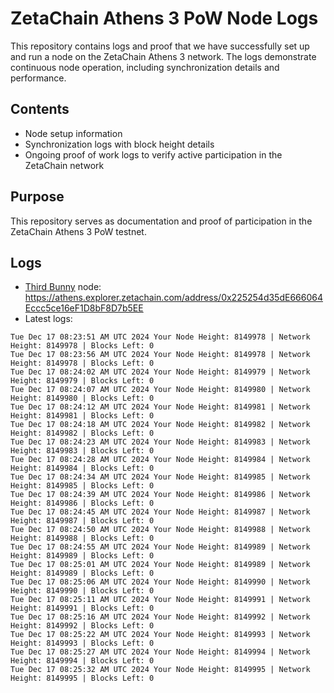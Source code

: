 # ZetaChain Athens 3 PoW Node Logs
This repository contains logs and proof that we have successfully set up and run a node on the ZetaChain Athens 3 network. The logs demonstrate continuous node operation, including synchronization details and performance.

## Contents
- Node setup information
- Synchronization logs with block height details
- Ongoing proof of work logs to verify active participation in the ZetaChain network

## Purpose
This repository serves as documentation and proof of participation in the ZetaChain Athens 3 PoW testnet.

## Logs

- [Third Bunny](https://thirdbunny.xyz/) node: https://athens.explorer.zetachain.com/address/0x225254d35dE666064Eccc5ce16eF1D8bF8D7b5EE
- Latest logs:
```
Tue Dec 17 08:23:51 AM UTC 2024 Your Node Height: 8149978 | Network Height: 8149978 | Blocks Left: 0
Tue Dec 17 08:23:56 AM UTC 2024 Your Node Height: 8149978 | Network Height: 8149978 | Blocks Left: 0
Tue Dec 17 08:24:02 AM UTC 2024 Your Node Height: 8149979 | Network Height: 8149979 | Blocks Left: 0
Tue Dec 17 08:24:07 AM UTC 2024 Your Node Height: 8149980 | Network Height: 8149980 | Blocks Left: 0
Tue Dec 17 08:24:12 AM UTC 2024 Your Node Height: 8149981 | Network Height: 8149981 | Blocks Left: 0
Tue Dec 17 08:24:18 AM UTC 2024 Your Node Height: 8149982 | Network Height: 8149982 | Blocks Left: 0
Tue Dec 17 08:24:23 AM UTC 2024 Your Node Height: 8149983 | Network Height: 8149983 | Blocks Left: 0
Tue Dec 17 08:24:28 AM UTC 2024 Your Node Height: 8149984 | Network Height: 8149984 | Blocks Left: 0
Tue Dec 17 08:24:34 AM UTC 2024 Your Node Height: 8149985 | Network Height: 8149985 | Blocks Left: 0
Tue Dec 17 08:24:39 AM UTC 2024 Your Node Height: 8149986 | Network Height: 8149986 | Blocks Left: 0
Tue Dec 17 08:24:45 AM UTC 2024 Your Node Height: 8149987 | Network Height: 8149987 | Blocks Left: 0
Tue Dec 17 08:24:50 AM UTC 2024 Your Node Height: 8149988 | Network Height: 8149988 | Blocks Left: 0
Tue Dec 17 08:24:55 AM UTC 2024 Your Node Height: 8149989 | Network Height: 8149989 | Blocks Left: 0
Tue Dec 17 08:25:01 AM UTC 2024 Your Node Height: 8149989 | Network Height: 8149989 | Blocks Left: 0
Tue Dec 17 08:25:06 AM UTC 2024 Your Node Height: 8149990 | Network Height: 8149990 | Blocks Left: 0
Tue Dec 17 08:25:11 AM UTC 2024 Your Node Height: 8149991 | Network Height: 8149991 | Blocks Left: 0
Tue Dec 17 08:25:16 AM UTC 2024 Your Node Height: 8149992 | Network Height: 8149992 | Blocks Left: 0
Tue Dec 17 08:25:22 AM UTC 2024 Your Node Height: 8149993 | Network Height: 8149993 | Blocks Left: 0
Tue Dec 17 08:25:27 AM UTC 2024 Your Node Height: 8149994 | Network Height: 8149994 | Blocks Left: 0
Tue Dec 17 08:25:32 AM UTC 2024 Your Node Height: 8149995 | Network Height: 8149995 | Blocks Left: 0
```
